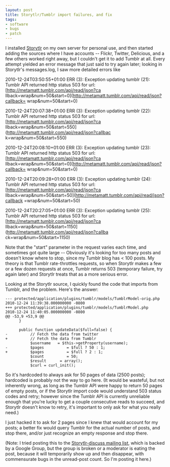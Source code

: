 ```yaml
---
layout: post
title: Storytlr/Tumblr import failures, and fix
tags:
- software
- bugs
- patch
---
```

I installed [Storytlr](http://storytlr.org/) on my own server for personal
use, and then started adding the sources where I have accounts -- Flickr,
Twitter, Delicious, and a few others worked right away, but I couldn't get it
to add Tumblr at all. Every attempt yielded an error message that just said to
try again later; looking in Storytlr's messages.log, I saw more detailed
errors like

2010-12-24T03:50:55+01:00 ERR (3): Exception updating tumblr (21): Tumblr API
returned http status 503 for url: [http://metamatt.tumblr.com/api/read/json?ca
llback=wrap&num=50&start=0](http://metamatt.tumblr.com/api/read/json?callback=
wrap&num=50&start=0)

2010-12-24T20:07:38+01:00 ERR (3): Exception updating tumblr (22): Tumblr API
returned http status 503 for url: [http://metamatt.tumblr.com/api/read/json?ca
llback=wrap&num=50&start=550](http://metamatt.tumblr.com/api/read/json?callbac
k=wrap&num=50&start=550)

2010-12-24T20:08:10+01:00 ERR (3): Exception updating tumblr (23): Tumblr API
returned http status 503 for url: [http://metamatt.tumblr.com/api/read/json?ca
llback=wrap&num=50&start=0](http://metamatt.tumblr.com/api/read/json?callback=
wrap&num=50&start=0)

2010-12-24T20:09:28+01:00 ERR (3): Exception updating tumblr (24): Tumblr API
returned http status 503 for url: [http://metamatt.tumblr.com/api/read/json?ca
llback=wrap&num=50&start=50](http://metamatt.tumblr.com/api/read/json?callback
=wrap&num=50&start=50)

2010-12-24T20:27:05+01:00 ERR (3): Exception updating tumblr (25): Tumblr API
returned http status 503 for url: [http://metamatt.tumblr.com/api/read/json?ca
llback=wrap&num=50&start=1150](http://metamatt.tumblr.com/api/read/json?callba
ck=wrap&num=50&start=1150)

Note that the "start" parameter in the request varies each time, and sometimes
got quite large -- Obviously it's looking for too many posts and doesn't know
where to stop, since my Tumblr blog has < 100 posts. My theory is that Tumblr
rate-throttles requests, so when Storytlr makes a few or a few dozen requests
at once, Tumblr returns 503 (temporary failure, try again later) and Storytlr
treats that as a more serious error.

Looking at the Storytlr source, I quickly found the code that imports from
Tumblr, and the problem. Here's the answer:

    
    --- protected/application/plugins/tumblr/models/TumblrModel-orig.php     2010-12-24 11:39:38.000000000 -0800
    +++ protected/application/plugins/tumblr/models/TumblrModel.php     2010-12-24 11:40:05.000000000 -0800
    @@ -53,9 +53,9 @@
          }
     
          public function updateData($full=false) {
    -          // Fetch the data from twitter
    +          // Fetch the data from Tumblr
               $username   = $this->getProperty(username);
    -          $pages          = $full ? 50 : 1;
    +          $pages          = $full ? 2 : 1;
               $count          = 50;
               $result      = array();
               $curl = curl_init();
    

So it's hardcoded to always ask for 50 pages of data (2500 posts); hardcoded
is probably not the way to go here. (It would be wasteful, but not inherently
wrong, as long as the Tumblr API were happy to return 50 pages of empty posts,
or if the Storytlr import code would understand 503 status codes and retry;
however since the Tumblr API is currently unreliable enough that you're lucky
to get a couple consecutive reads to succeed, and Storytlr doesn't know to
retry, it's important to only ask for what you really need.)

I just hacked it to ask for 2 pages since I knew that would account for my
posts; a better fix would query Tumblr for the actual number of posts, and
stop there, and/or just recognize an empty response and stop there.

(Note: I tried posting this to the [Storytlr-discuss mailing
list](http://groups.google.com/group/storytlr-discuss), which is backed by a
Google Group, but the group is broken or a moderator is eating the post,
because it will temporarily show up and then disappear, with commensurate bugs
in the unread-post count. So I'm posting it here.)

